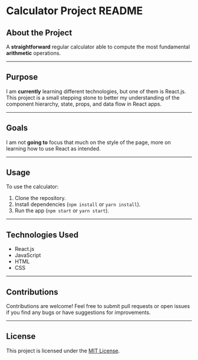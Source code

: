 # Calculator Project README

## About the Project

A **straightforward** regular calculator able to compute the most fundamental **arithmetic** operations.

---

## Purpose

I am **currently** learning different technologies, but one of them is React.js. This project is a small stepping stone to better my understanding of the component hierarchy, state, props, and data flow in React apps.

---

## Goals

I am not **going to** focus that much on the style of the page, more on learning how to use React as intended.

---

## Usage

To use the calculator:

1. Clone the repository.
2. Install dependencies (`npm install` or `yarn install`).
3. Run the app (`npm start` or `yarn start`).

---

## Technologies Used

- React.js
- JavaScript
- HTML
- CSS

---

## Contributions

Contributions are welcome! Feel free to submit pull requests or open issues if you find any bugs or have suggestions for improvements.

---

## License

This project is licensed under the [MIT License](https://opensource.org/licenses/MIT).
